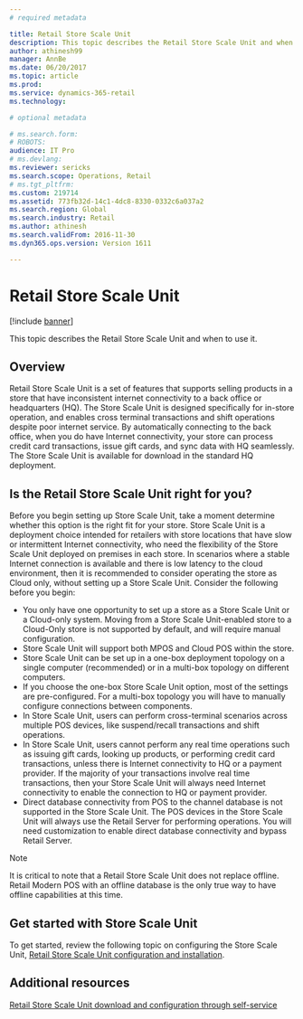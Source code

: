 ```yaml
---
# required metadata

title: Retail Store Scale Unit
description: This topic describes the Retail Store Scale Unit and when to use it.
author: athinesh99
manager: AnnBe
ms.date: 06/20/2017
ms.topic: article
ms.prod: 
ms.service: dynamics-365-retail
ms.technology: 

# optional metadata

# ms.search.form: 
# ROBOTS: 
audience: IT Pro
# ms.devlang: 
ms.reviewer: sericks
ms.search.scope: Operations, Retail
# ms.tgt_pltfrm: 
ms.custom: 219714
ms.assetid: 773fb32d-14c1-4dc8-8330-0332c6a037a2
ms.search.region: Global
ms.search.industry: Retail
ms.author: athinesh
ms.search.validFrom: 2016-11-30
ms.dyn365.ops.version: Version 1611

---
```


# Retail Store Scale Unit

[!include [banner](../includes/banner.md)]

This topic describes the Retail Store Scale Unit and when to use it.

Overview
--------

Retail Store Scale Unit is a set of features that supports selling products in a store that have inconsistent internet connectivity to a back office or headquarters (HQ). The Store Scale Unit is designed specifically for in-store operation, and enables cross terminal transactions and shift operations despite poor internet service. By automatically connecting to the back office, when you do have Internet connectivity, your store can process credit card transactions, issue gift cards, and sync data with HQ seamlessly. The Store Scale Unit is available for download in the standard HQ deployment.

## Is the Retail Store Scale Unit right for you?
Before you begin setting up Store Scale Unit, take a moment determine whether this option is the right fit for your store. Store Scale Unit is a deployment choice intended for retailers with store locations that have slow or intermittent Internet connectivity, who need the flexibility of the Store Scale Unit deployed on premises in each store. 
In scenarios where a stable Internet connection is available and there is low latency to the cloud environment, then it is recommended to consider operating the store as Cloud only, without setting up a Store Scale Unit. Consider the following before you begin:

-   You only have one opportunity to set up a store as a Store Scale Unit or a Cloud-only system. Moving from a Store Scale Unit-enabled store to a Cloud-Only store is not supported by default, and will require manual configuration.
-   Store Scale Unit will support both MPOS and Cloud POS within the store.
-   Store Scale Unit can be set up in a one-box deployment topology on a single computer (recommended) or in a multi-box topology on different computers.
-   If you choose the one-box Store Scale Unit option, most of the settings are pre-configured. For a multi-box topology you will have to manually configure connections between components.
-   In Store Scale Unit, users can perform cross-terminal scenarios across multiple POS devices, like suspend/recall transactions and shift operations.
-   In Store Scale Unit, users cannot perform any real time operations such as issuing gift cards, looking up products, or performing credit card transactions, unless there is Internet connectivity to HQ or a payment provider. If the majority of your transactions involve real time transactions, then your Store Scale Unit will always need Internet connectivity to enable the connection to HQ or payment provider.
-   Direct database connectivity from POS to the channel database is not supported in the Store Scale Unit. The POS devices in the Store Scale Unit will always use the Retail Server for performing operations. You will need customization to enable direct database connectivity and bypass Retail Server.

> [!NOTE]
> It is critical to note that a Retail Store Scale Unit does not replace offline.  Retail Modern POS with an offline database is the only true way to have offline capabilities at this time. 

## Get started with Store Scale Unit

To get started, review the following topic on configuring the Store Scale Unit, [Retail Store Scale Unit configuration and installation](retail-store-scale-unit-configuration-installation.md).

Additional resources
--------

[Retail Store Scale Unit download and configuration through self-service](retail-store-scale-unit-configuration-installation.md)



